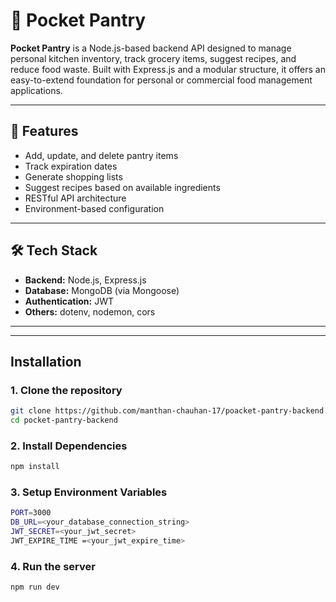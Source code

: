# 🥫 Pocket Pantry

**Pocket Pantry** is a Node.js-based backend API designed to manage personal kitchen inventory, track grocery items, suggest recipes, and reduce food waste. Built with Express.js and a modular structure, it offers an easy-to-extend foundation for personal or commercial food management applications.

---

## 🚀 Features

- Add, update, and delete pantry items
- Track expiration dates
- Generate shopping lists
- Suggest recipes based on available ingredients
- RESTful API architecture
- Environment-based configuration

---

## 🛠 Tech Stack

- **Backend:** Node.js, Express.js
- **Database:** MongoDB (via Mongoose) 
- **Authentication:** JWT 
- **Others:** dotenv, nodemon, cors

---




---


## Installation

### 1. Clone the repository

```bash
git clone https://github.com/manthan-chauhan-17/poacket-pantry-backend.git
cd pocket-pantry-backend
```

### 2. Install Dependencies

```bash
npm install
```

### 3. Setup Environment Variables

```bash
PORT=3000
DB_URL=<your_database_connection_string>
JWT_SECRET=<your_jwt_secret>
JWT_EXPIRE_TIME =<your_jwt_expire_time>
```

### 4. Run the server

```bash
npm run dev
```
